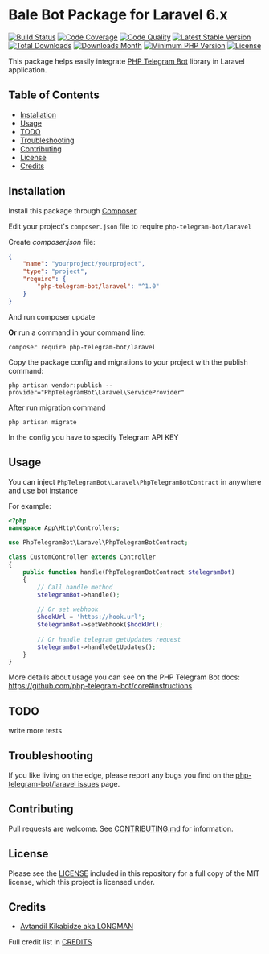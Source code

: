 # Bale Bot Package for Laravel 6.x

[![Build Status](https://travis-ci.org/php-telegram-bot/laravel.svg?branch=master)](https://travis-ci.org/php-telegram-bot/laravel)
[![Code Coverage](https://img.shields.io/scrutinizer/coverage/g/php-telegram-bot/laravel/master.svg?style=flat-square)](https://scrutinizer-ci.com/g/php-telegram-bot/laravel/?b=master)
[![Code Quality](https://img.shields.io/scrutinizer/g/php-telegram-bot/laravel/master.svg?style=flat-square)](https://scrutinizer-ci.com/g/php-telegram-bot/laravel/?b=master)
[![Latest Stable Version](https://img.shields.io/packagist/v/php-telegram-bot/laravel.svg)](https://packagist.org/packages/php-telegram-bot/laravel)
[![Total Downloads](https://img.shields.io/packagist/dt/php-telegram-bot/laravel.svg)](https://packagist.org/packages/php-telegram-bot/laravel)
[![Downloads Month](https://img.shields.io/packagist/dm/php-telegram-bot/laravel.svg)](https://packagist.org/packages/php-telegram-bot/laravel)
[![Minimum PHP Version](http://img.shields.io/badge/php-%3E%3D5.5.9-8892BF.svg)](https://php.net/)
[![License](https://img.shields.io/packagist/l/php-telegram-bot/laravel.svg)](https://github.com/php-telegram-bot/laravel/LICENSE.md)

This package helps easily integrate [PHP Telegram Bot](https://github.com/php-telegram-bot/core) library in Laravel application.

## Table of Contents
- [Installation](#installation)
- [Usage](#usage)
- [TODO](#todo)
- [Troubleshooting](#troubleshooting)
- [Contributing](#contributing)
- [License](#license)
- [Credits](#credits)

## Installation

Install this package through [Composer](https://getcomposer.org/).

Edit your project's `composer.json` file to require `php-telegram-bot/laravel`

Create *composer.json* file:
```json
{
    "name": "yourproject/yourproject",
    "type": "project",
    "require": {
        "php-telegram-bot/laravel": "^1.0"
    }
}
```
And run composer update

**Or** run a command in your command line:

    composer require php-telegram-bot/laravel

Copy the package config and migrations to your project with the publish command:

    php artisan vendor:publish --provider="PhpTelegramBot\Laravel\ServiceProvider"

After run migration command

    php artisan migrate

In the config you have to specify Telegram API KEY

## Usage

You can inject `PhpTelegramBot\Laravel\PhpTelegramBotContract` in anywhere and use bot instance

For example:

```php
<?php
namespace App\Http\Controllers;

use PhpTelegramBot\Laravel\PhpTelegramBotContract;

class CustomController extends Controller
{
    public function handle(PhpTelegramBotContract $telegramBot)
    {
        // Call handle method
        $telegramBot->handle();
        
        // Or set webhook 
        $hookUrl = 'https://hook.url';
        $telegramBot->setWebhook($hookUrl);
        
        // Or handle telegram getUpdates request
        $telegramBot->handleGetUpdates();
    }
}

```

More details about usage you can see on the PHP Telegram Bot docs: https://github.com/php-telegram-bot/core#instructions

## TODO

write more tests

## Troubleshooting

If you like living on the edge, please report any bugs you find on the
[php-telegram-bot/laravel issues](https://github.com/php-telegram-bot/laravel/issues) page.

## Contributing

Pull requests are welcome.
See [CONTRIBUTING.md](CONTRIBUTING.md) for information.

## License

Please see the [LICENSE](LICENSE.md) included in this repository for a full copy of the MIT license,
which this project is licensed under.

## Credits

- [Avtandil Kikabidze aka LONGMAN](https://github.com/akalongman)

Full credit list in [CREDITS](CREDITS)
